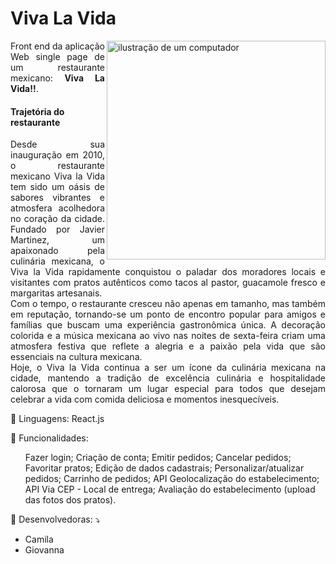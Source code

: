 <h1>Viva La Vida</h1>
<div>  
  <img src="https://cdn-icons-png.flaticon.com/512/197/197397.png" alt="ilustração de um computador" min-width="350px" max-width="350px" width="350px" align="right">
</div>

<p align="justify"> 
  Front end da aplicação Web single page de um restaurante mexicano: <strong>Viva La Vida!!</strong>.<br>
</p>

<h4>Trajetória do restaurante</h4>

<p align='justify'>
  Desde sua inauguração em 2010, o restaurante mexicano Viva la Vida tem sido um oásis de sabores vibrantes e atmosfera acolhedora no coração da cidade. Fundado por Javier Martinez, um apaixonado pela culinária mexicana, o Viva la Vida rapidamente conquistou o paladar dos moradores locais e visitantes com pratos autênticos como tacos al pastor, guacamole fresco e margaritas artesanais.<br>
Com o tempo, o restaurante cresceu não apenas em tamanho, mas também em reputação, tornando-se um ponto de encontro popular para amigos e famílias que buscam uma experiência gastronômica única. A decoração colorida e a música mexicana ao vivo nas noites de sexta-feira criam uma atmosfera festiva que reflete a alegria e a paixão pela vida que são essenciais na cultura mexicana.<br>
Hoje, o Viva la Vida continua a ser um ícone da culinária mexicana na cidade, mantendo a tradição de excelência culinária e hospitalidade calorosa que o tornaram um lugar especial para todos que desejam celebrar a vida com comida deliciosa e momentos inesquecíveis.
</p>

<p align="left">
  🦄 Linguagens: React.js
</p>

<p align="left">
  💼 Funcionalidades: 
</p>
<ul>
  Fazer login;
  Criação de conta;
  Emitir pedidos;
  Cancelar pedidos;
  Favoritar pratos;
  Edição de dados cadastrais;
  Personalizar/atualizar pedidos;
  Carrinho de pedidos;
  API Geolocalização do estabelecimento;
  API Via CEP - Local de entrega;
  Avaliação do estabelecimento (upload das fotos dos pratos).

</ul>

<p align="left">
  💌 Desenvolvedoras: ⤵️<br>
  <ul>
    <li>Camila</li>
    <li>Giovanna</li>
  </ul>
</p>
